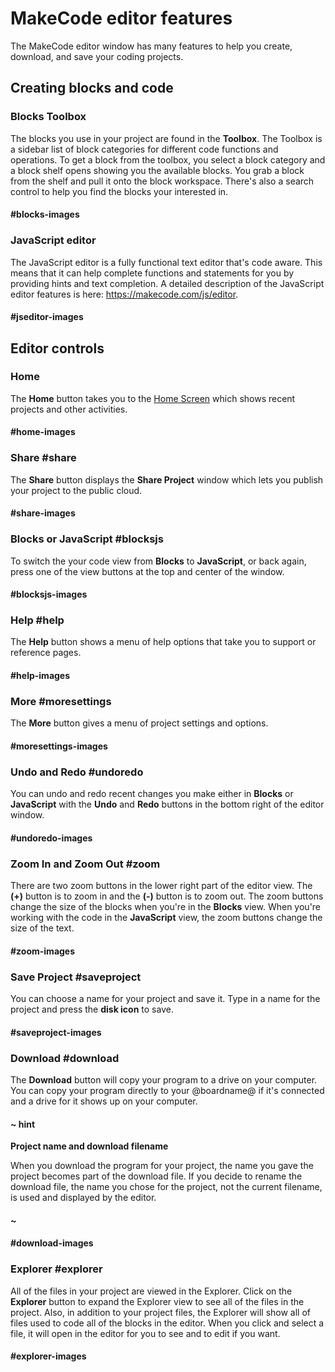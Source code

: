 # MakeCode editor features

The MakeCode editor window has many features to help you create, download, and save your coding projects.

## Creating blocks and code

### Blocks Toolbox

The blocks you use in your project are found in the **Toolbox**. The Toolbox is a sidebar list of block categories for different code functions and operations. To get a block from the toolbox, you select a block category and a block shelf opens showing you the available blocks. You grab a block from the shelf and pull it onto the block workspace. There's also a search control to help you find the blocks your interested in.

#### #blocks-images

### JavaScript editor

The JavaScript editor is a fully functional text editor that's code aware. This means that it can help complete functions and statements for you by providing hints and text completion. A detailed description of the JavaScript editor features is here:  https://makecode.com/js/editor.

#### #jseditor-images

## Editor controls

### Home

The **Home** button takes you to the [Home Screen](@homeurl@) which shows recent projects and other activities.

#### #home-images

### Share #share

The **Share** button displays the **Share Project** window which lets you publish your project to the public cloud.

#### #share-images

### Blocks or JavaScript #blocksjs

To switch the your code view from **Blocks** to **JavaScript**, or back again, press one of the view buttons at the top and center of the window.

#### #blocksjs-images

### Help #help

The **Help** button shows a menu of help options that take you to support or reference pages.

#### #help-images

### More #moresettings

The **More** button gives a menu of project settings and options.

#### #moresettings-images

### Undo and Redo #undoredo

You can undo and redo recent changes you make either in **Blocks** or **JavaScript** with the **Undo** and **Redo** buttons in the bottom right of the editor window.

#### #undoredo-images

### Zoom In and Zoom Out #zoom

There are two zoom buttons in the lower right part of the editor view. The **(+)** button is to zoom in and the **(-)** button is to zoom out. The zoom buttons change the size of the blocks when you're in the **Blocks** view. When you're working with the code in the **JavaScript** view, the zoom buttons change the size of the text.

#### #zoom-images

### Save Project #saveproject

You can choose a name for your project and save it. Type in a name for the project and press the **disk icon** to save.

#### #saveproject-images

### Download #download

The **Download** button will copy your program to a drive on your computer. You can copy your program directly to your @boardname@ if it's connected and a drive for it shows up on your computer.

#### ~ hint

**Project name and download filename**

When you download the program for your project, the name you gave the project becomes part of the download file. If you decide to rename the download file, the name you chose for the project, not the current filename, is used and displayed by the editor.

#### ~

#### #download-images

### Explorer #explorer

All of the files in your project are viewed in the Explorer. Click on the **Explorer** button to expand the Explorer view to see all of the files in the project. Also, in addition to your project files, the Explorer will show all of files used to code all of the blocks in the editor. When you click and select a file, it will open in the editor for you to see and to edit if you want.

#### #explorer-images
